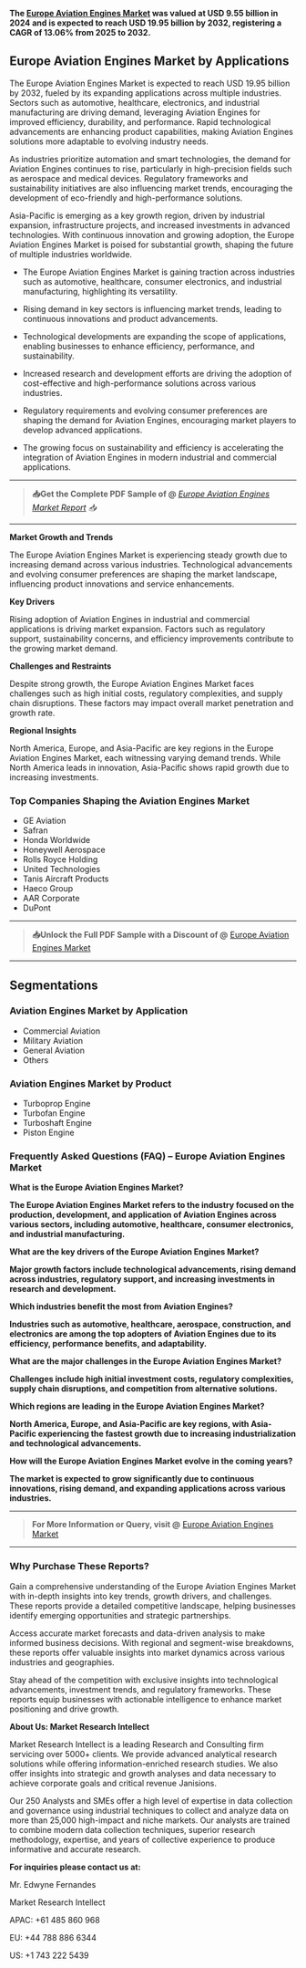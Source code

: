 <p><strong>The <a href="https://www.marketresearchintellect.com/download-sample/?rid=484953&amp;utm_source=Pulse-April-Europe&amp;utm_medium=852">Europe Aviation Engines Market</a> was valued at USD 9.55 billion in 2024 and is expected to reach USD 19.95 billion by 2032, registering a CAGR of 13.06% from 2025 to 2032.</strong></p><h2>Europe Aviation Engines Market by Applications&nbsp;</h2><p><p>The Europe Aviation Engines Market is expected to reach USD 19.95 billion by 2032, fueled by its expanding applications across multiple industries. Sectors such as automotive, healthcare, electronics, and industrial manufacturing are driving demand, leveraging Aviation Engines for improved efficiency, durability, and performance. Rapid technological advancements are enhancing product capabilities, making Aviation Engines solutions more adaptable to evolving industry needs.</p><p>As industries prioritize automation and smart technologies, the demand for Aviation Engines continues to rise, particularly in high-precision fields such as aerospace and medical devices. Regulatory frameworks and sustainability initiatives are also influencing market trends, encouraging the development of eco-friendly and high-performance solutions.</p><p>Asia-Pacific is emerging as a key growth region, driven by industrial expansion, infrastructure projects, and increased investments in advanced technologies. With continuous innovation and growing adoption, the Europe Aviation Engines Market is poised for substantial growth, shaping the future of multiple industries worldwide.</p></p><ul><li><p>The Europe Aviation Engines Market is gaining traction across industries such as automotive, healthcare, consumer electronics, and industrial manufacturing, highlighting its versatility.</p></li><li><p>Rising demand in key sectors is influencing market trends, leading to continuous innovations and product advancements.</p></li><li><p>Technological developments are expanding the scope of applications, enabling businesses to enhance efficiency, performance, and sustainability.</p></li><li><p>Increased research and development efforts are driving the adoption of cost-effective and high-performance solutions across various industries.</p></li><li><p>Regulatory requirements and evolving consumer preferences are shaping the demand for Aviation Engines, encouraging market players to develop advanced applications.</p></li><li><p>The growing focus on sustainability and efficiency is accelerating the integration of Aviation Engines in modern industrial and commercial applications.</p></li></ul><hr /><blockquote><p><strong><span class="font-[700]">📥Get the Complete PDF Sample of @ </span></strong><em><span class="font-[700]"><a href="https://www.marketresearchintellect.com/download-sample/?rid=484953&amp;utm_source=Pulse-April-Europe&amp;utm_medium=852" target="_blank" data-tracking-control-name="article-ssr-frontend-pulse_little-text-block" data-tracking-will-navigate="" data-test-link="">Europe Aviation Engines Market Report</a>&nbsp;📥</span></em></p></blockquote><hr /><p class="" data-start="77" data-end="360"><strong data-start="77" data-end="105">Market Growth and Trends</strong></p><p class="" data-start="77" data-end="360">The Europe Aviation Engines Market is experiencing steady growth due to increasing demand across various industries. Technological advancements and evolving consumer preferences are shaping the market landscape, influencing product innovations and service enhancements.</p><p class="" data-start="362" data-end="606"><strong data-start="362" data-end="377">Key Drivers</strong></p><p class="" data-start="362" data-end="606">Rising adoption of Aviation Engines in industrial and commercial applications is driving market expansion. Factors such as regulatory support, sustainability concerns, and efficiency improvements contribute to the growing market demand.</p><p class="" data-start="608" data-end="849"><strong data-start="608" data-end="637">Challenges and Restraints</strong></p><p class="" data-start="608" data-end="849">Despite strong growth, the Europe Aviation Engines Market faces challenges such as high initial costs, regulatory complexities, and supply chain disruptions. These factors may impact overall market penetration and growth rate.</p><p class="" data-start="851" data-end="1095"><strong data-start="851" data-end="872">Regional Insights</strong></p><p class="" data-start="851" data-end="1095">North America, Europe, and Asia-Pacific are key regions in the Europe Aviation Engines Market, each witnessing varying demand trends. While North America leads in innovation, Asia-Pacific shows rapid growth due to increasing investments.</p><p><h3>Top Companies Shaping the Aviation Engines Market </h3><ul><li>GE Aviation</li><li>Safran</li><li>Honda Worldwide</li><li>Honeywell Aerospace</li><li>Rolls Royce Holding</li><li>United Technologies</li><li>Tanis Aircraft Products</li><li>Haeco Group</li><li>AAR Corporate</li><li>DuPont</li></ul></p><hr /><blockquote><p><strong>📥Unlock the Full PDF Sample with a Discount of @</strong> <a href="https://www.marketresearchintellect.com/ask-for-discount/?rid=484953&amp;utm_source=Pulse-April-Europe&amp;utm_medium=852">Europe Aviation Engines Market</a></p></blockquote><hr /><p><h2>Segmentations</h2><h3>Aviation Engines Market by Application</h3><ul><li>Commercial Aviation</li><li>Military Aviation</li><li>General Aviation</li><li>Others</li></ul><h3>Aviation Engines Market by Product</h3><ul><li>Turboprop Engine</li><li>Turbofan Engine</li><li>Turboshaft Engine</li><li>Piston Engine</li></ul></p><h3><strong>Frequently Asked Questions (FAQ) &ndash; Europe Aviation Engines Market</strong></h3><p><strong>What is the Europe Aviation Engines Market?</strong></p><p><strong>The Europe Aviation Engines Market refers to the industry focused on the production, development, and application of Aviation Engines across various sectors, including automotive, healthcare, consumer electronics, and industrial manufacturing.</strong></p><p><strong>What are the key drivers of the Europe Aviation Engines Market?</strong></p><p><strong>Major growth factors include technological advancements, rising demand across industries, regulatory support, and increasing investments in research and development.</strong></p><p><strong>Which industries benefit the most from Aviation Engines?</strong></p><p><strong>Industries such as automotive, healthcare, aerospace, construction, and electronics are among the top adopters of Aviation Engines due to its efficiency, performance benefits, and adaptability.</strong></p><p><strong>What are the major challenges in the Europe Aviation Engines Market?</strong></p><p><strong>Challenges include high initial investment costs, regulatory complexities, supply chain disruptions, and competition from alternative solutions.</strong></p><p><strong>Which regions are leading in the Europe Aviation Engines Market?</strong></p><p><strong>North America, Europe, and Asia-Pacific are key regions, with Asia-Pacific experiencing the fastest growth due to increasing industrialization and technological advancements.</strong></p><p><strong>How will the Europe Aviation Engines Market evolve in the coming years?</strong></p><p><strong>The market is expected to grow significantly due to continuous innovations, rising demand, and expanding applications across various industries.</strong></p><hr /><blockquote><p><span class="font-[700]"><strong>For More Information or Query, visit&nbsp;@</strong>&nbsp;</span><span class="font-[700]"><a href="https://www.marketresearchintellect.com/product/aviation-engines-market-size-and-forecast/?utm_source=Linkedin&utm_medium=852" target="_blank" data-tracking-control-name="article-ssr-frontend-pulse_little-text-block" data-tracking-will-navigate="" data-test-link="">Europe Aviation Engines Market</a></span></p></blockquote><hr /><h3><strong data-start="0" data-end="31">Why Purchase These Reports?</strong></h3><p class="" data-start="35" data-end="297">Gain a comprehensive understanding of the Europe Aviation Engines Market with in-depth insights into key trends, growth drivers, and challenges. These reports provide a detailed competitive landscape, helping businesses identify emerging opportunities and strategic partnerships.</p><p class="" data-start="299" data-end="540">Access accurate market forecasts and data-driven analysis to make informed business decisions. With regional and segment-wise breakdowns, these reports offer valuable insights into market dynamics across various industries and geographies.</p><p class="" data-start="542" data-end="784">Stay ahead of the competition with exclusive insights into technological advancements, investment trends, and regulatory frameworks. These reports equip businesses with actionable intelligence to enhance market positioning and drive growth.</p><p><strong><span class="font-[700]">About Us: Market Research Intellect</span></strong></p><p><span class="">Market Research Intellect is a leading Research and Consulting firm servicing over 5000+ clients. We provide advanced analytical research solutions while offering information-enriched research studies.&nbsp;</span>We also offer insights into strategic and growth analyses and data necessary to achieve corporate goals and critical revenue Janisions.</p><p><span class="">Our 250 Analysts and SMEs offer a high level of expertise in data collection and governance using industrial techniques to collect and analyze data on more than 25,000 high-impact and niche markets. Our analysts are trained to combine modern data collection techniques, superior research methodology, expertise, and years of collective experience to produce informative and accurate research.</span></p><p><strong>For inquiries please contact us at:</strong></p><p>Mr. Edwyne Fernandes</p><p>Market Research Intellect</p><p>APAC: +61 485 860 968</p><p>EU: +44 788 886 6344</p><p>US: +1 743 222 5439</p>